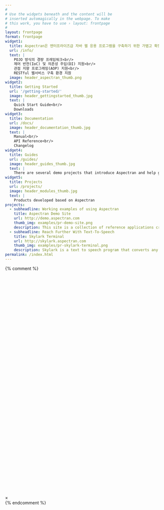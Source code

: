 ```yaml
---
#
# Use the widgets beneath and the content will be
# inserted automagically in the webpage. To make
# this work, you have to use › layout: frontpage
#
layout: frontpage
format: frontpage
widget1:
  title: Aspectran은 엔터프라이즈급 자바 웹 응용 프로그램을 구축하기 위한 가볍고 확장 가능한 프레임워크입니다.
  url: /info/
  text: |
    POJO 방식의 경량 프레임워크<br/>
    제어 반전(IoC) 및 의존성 주입(DI) 지원<br/>
    관점 지향 프로그래밍(AOP) 지원<br/>
    RESTful 웹서비스 구축 환경 지원
  image: header_aspectran_thumb.png
widget2:
  title: Getting Started
  url: '/getting-started/'
  image: header_gettingstarted_thumb.jpg
  text: |
    Quick Start Guide<br/>
    Downloads
widget3:
  title: Documentation
  url: /docs/
  image: header_documentation_thumb.jpg
  text: |
    Manual<br/>
    API Reference<br/>
    Changelog
widget4:
  title: Guides
  url: /guides/
  image: header_guides_thumb.jpg
  text: |
    There are several demo projects that introduce Aspectran and help getting started with it.
widget5:
  title: Projects
  url: /projects/
  image: header_modules_thumb.jpg
  text: |
    Products developed based on Aspectran
projects:
  - subheadline: Working examples of using Aspectran
    title: Aspectran Demo Site
    url: http://demo.aspectran.com
    thumb_img: examples/pr-demo-site.png
    description: This site is a collection of reference applications created to show how to develop Aspectran applications following the recommended best practices.
  - subheadline: Reach Further With Text-To-Speech
    title: Skylark Terminal
    url: http://skylark.aspectran.com
    thumb_img: examples/pr-skylark-terminal.png
    description: Skylark is a text to speech program that converts any written text into spoken words.
permalink: /index.html
---
```

{% comment %}
<div id="videoModal" class="reveal-modal large" data-reveal="">
  <div class="flex-video widescreen vimeo" style="display: block;">
    <iframe width="1280" height="720" src="" frameborder="0" allowfullscreen></iframe>
  </div>
  <a class="close-reveal-modal">&#215;</a>
</div>
{% endcomment %}
